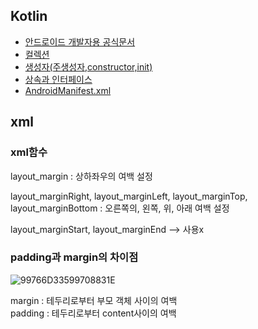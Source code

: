 ## Kotlin

* [안드로이드 개발자용 공식문서](https://developer.android.com)
* [컬렉션]()
* [생성자(주생성자,constructor,init)]()
* [상속과 인터페이스](https://velog.io/@kang9366/코틀린-상속과-인터페이스)
* [AndroidManifest.xml](https://velog.io/@jjung/AndroidManifest.xml-이란-cczwkwxi)

## xml
### xml함수
layout_margin : 상하좌우의 여백 설정 

layout_marginRight, layout_marginLeft, layout_marginTop, layout_marginBottom : 오른쪽의, 왼쪽, 위, 아래 여백 설정

layout_marginStart, layout_marginEnd --> 사용x

### padding과 margin의 차이점

![99766D33599708831E](https://user-images.githubusercontent.com/63611804/167216889-a147fa2d-4125-40db-9f88-8859d5516e39.jpeg)   
>
margin : 테두리로부터 부모 객체 사이의 여백  
padding : 테두리로부터 content사이의 여백
